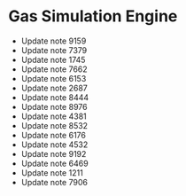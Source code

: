 # Gas Simulation Engine
- Update note 9159
- Update note 7379
- Update note 1745
- Update note 7662
- Update note 6153
- Update note 2687
- Update note 8444
- Update note 8976
- Update note 4381
- Update note 8532
- Update note 6176
- Update note 4532
- Update note 9192
- Update note 6469
- Update note 1211
- Update note 7906
